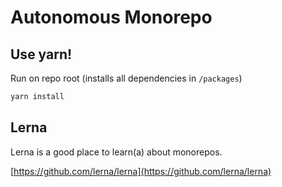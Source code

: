 # Autonomous Monorepo

## Use yarn!

Run on repo root (installs all dependencies in `/packages`)

```bash
yarn install
```

## Lerna

Lerna is a good place to learn(a) about monorepos.

[https://github.com/lerna/lerna](https://github.com/lerna/lerna)
